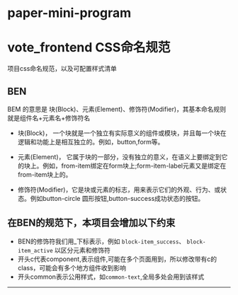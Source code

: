 # paper-mini-program
# vote_frontend CSS命名规范

项目css命名规范，以及可配置样式清单

## BEN

BEM 的意思是 块(Block)、元素(Element)、修饰符(Modifier)，其基本命名规则就是组件名+元素名+修饰符名

- 块(Block)， 一个块就是一个独立有实际意义的组件或模块，并且每一个块在逻辑和功能上是相互独立的。例如，button,form等。
- 元素(Element)， 它属于块的一部分，没有独立的意义，在语义上要绑定到它的块上。例如，from-item绑定在form块上;form-item-label元素又是绑定在from-item块上的。

- 修饰符(Modifier)，它是块或元素的标志，用来表示它们的外观、行为、或状态。例如button-circle 圆形按钮,button-success成功状态的按钮。

## 在BEN的规范下，本项目会增加以下约束

* BEN的修饰符我们用_下标表示，例如 `block-item_success`、 `block-item_active` 以区分元素和修饰符
* 开头c代表component,表示组件,可能在多个页面用到，所以修改带有c的class，可能会有多个地方组件收到影响
* 开头common表示公用样式，如`common-text`,全局多处会用到该样式

---